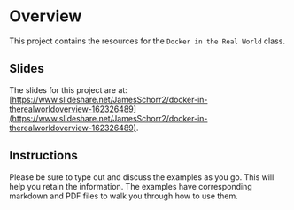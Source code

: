 # Overview

This project contains the resources for the `Docker in the Real World` class.

## Slides

The slides for this project are at: [https://www.slideshare.net/JamesSchorr2/docker-in-therealworldoverview-162326489](https://www.slideshare.net/JamesSchorr2/docker-in-therealworldoverview-162326489).

## Instructions

Please be sure to type out and discuss the examples as you go.  This will help you retain the 
information.  The examples have corresponding markdown and PDF files to walk you through how 
to use them.
